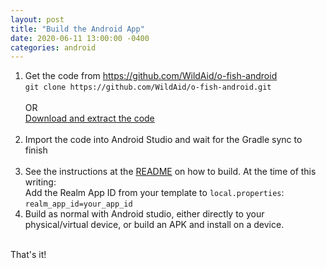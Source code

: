 ```yaml
---
layout: post
title: "Build the Android App"
date: 2020-06-11 13:00:00 -0400
categories: android
---
```


1. Get the code from <A HREF="https://github.com/WildAid/o-fish-android">https://github.com/WildAid/o-fish-android</A><BR>
   `git clone https://github.com/WildAid/o-fish-android.git`<BR><BR>OR<BR><A HREF="https://github.com/WildAid/o-fish-android/archive/main.zip">Download and extract the code</A><BR><BR>
1. Import the code into Android Studio and wait for the Gradle sync to finish<BR><BR>
1. See the instructions at the <A HREF="https://github.com/WildAid/o-fish-android/blob/main/README.md">README</A> on how to build. At the time of this writing:<BR>
Add the Realm App ID from your template to `local.properties`:<BR>
`realm_app_id=your_app_id`<BR>
1. Build as normal with Android studio, either directly to your physical/virtual device, or build an APK and install on a device.<BR><BR>

That's it! 


